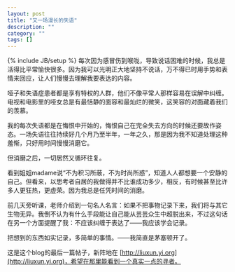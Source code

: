 ```yaml
---
layout: post
title: "又一场漫长的失语"
description: ""
category: ""
tags: []
---
```

{% include JB/setup %}
每次因为感冒伤到喉咙，导致说话困难的时候，我总是活得比平常愉快很多。因为我可以光明正大地坚持不说话，万不得已时用手势和表情来回应，让人们慢慢去理解我要表达的内容。

哑子和失语症患者都是享有特权的人群，他们不像平常人那样容易在误解中纠缠。电视和电影里的哑女总是有最恬静的面容和最灿烂的微笑，这笑容的对面藏着我们的羡慕。

我的每次失语都是在悔恨中开始的，悔恨自己在完全失去方向的时候还要故作姿态。一场失语往往持续好几个月乃至半年，一年之久，那是因为我不知道处理这种羞惭，只好用时间慢慢消磨它。

但消磨之后，一切居然又循环往复。

看到姐姐madame说“不为积习所蔽，不为时尚所惑”，知道人人都想要一个安静的自己。但看来，以思考者自居的我做得并不比谁成功多少，相反，有时候甚至比许多人更狂热，更虚荣。因为我总是任凭时间的消磨。

前几天旁听课，老师介绍到一句名人名言：如果不把事物记录下来，我们将与其它生物无异。我倒不认为有什么手段能让自己能从芸芸众生中超脱出来，不过这句话在另一个方面提醒了我：不应该纠缠于表达了——我应该学会记录。

把想到的东西如实记录，多简单的事情。——我简直是茅塞顿开了。

这是这个blog的最后一篇帖子，新阵地在 [http://liuxun.yi.org](http://liuxun.yi.org)，希望在那里能看到一个真实一点的寻者。